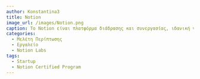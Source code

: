 ```yaml
---
author: Konstantina3
title: Notion 
image_url: /images/Notion.png
caption: Το Notion είναι πλατφόρμα διάδρασης και συνεργασίας, ιδανική για σημειώσεις και διαχείριση γνώσεων. Είναι ένας χώρος εργασίας που επιτρέπει στους χρήστες να συμμετέχουν σε συζητήσεις, να προγραμματίζουν εργασίες και να αποθηκεύουν έγγραφα. Αποτελεί μελέτη περίπτωσης καθώς από τη χρονιά που δημοσιεύτηκε (2018), άρχισαν να το χρησιμοποιούν πάνω από 2 εκατομμύρια χρήστες.  
categories:
  - Μελέτη Περίπτωσης
  - Εργαλείο
  - Notion Labs
tags:
  - Startup 
  - Notion Certified Program
---
```

